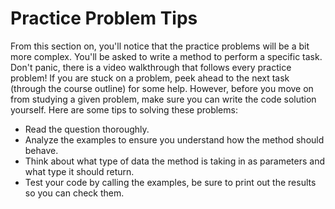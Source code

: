 # Practice Problem Tips

From this section on, you'll notice that the practice problems will be a bit more complex. You'll be asked to write a method to perform a specific task. Don't panic, there is a video walkthrough that follows every practice problem! If you are stuck on a problem, peek ahead to the next task (through the course outline) for some help. However, before you move on from studying a given problem, make sure you can write the code solution yourself. Here are some tips to solving these problems:

- Read the question thoroughly.
- Analyze the examples to ensure you understand how the method should behave.
- Think about what type of data the method is taking in as parameters and what type it should return.
- Test your code by calling the examples, be sure to print out the results so you can check them.